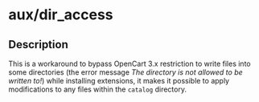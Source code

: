 # aux/dir_access

## Description
This is a workaround to bypass OpenCart 3.x restriction to write files into some directories (the error message *The directory is not allowed to be written to!*) while installing extensions, it makes it possible to apply modifications to any files within the `catalog` directory.
